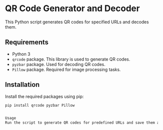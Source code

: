 
# QR Code Generator and Decoder

This Python script generates QR codes for specified URLs and decodes them.

## Requirements

- Python 3
- `qrcode` package. This library is used to generate QR codes.
- `pyzbar` package. Used for decoding QR codes.
- `Pillow` package. Required for image processing tasks.


## Installation

Install the required packages using pip:

```bash
pip install qrcode pyzbar Pillow


Usage
Run the script to generate QR codes for predefined URLs and save them as .png files. It also decodes a specified QR code image and prints the result.
